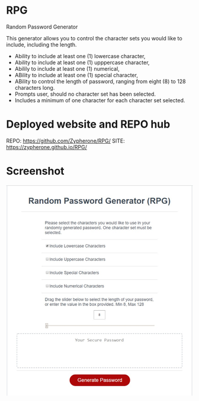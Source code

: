 # RPG
Random Password Generator

This generator allows you to control the character sets you would like to include, including the length.
- Ability to include at least one (1) lowercase character,
- Ability to include at least one (1) upppercase character,
- Abilily to include at least one (1) numerical,
- ABility to include at least one (1) special character,
- ABility to control the length of password, ranging from eight (8) to 128 characters long.
- Prompts user, should no character set has been selected.
- Includes a minimum of one character for each character set selected.  

# Deployed website and REPO hub

REPO: https://github.com/Zypherone/RPG/ 
SITE: https://zypherone.github.io/RPG/

# Screenshot

![Screenshot](https://github.com/Zypherone/RPG/blob/master/screenshot.jpg?raw=true "Screenshot")
